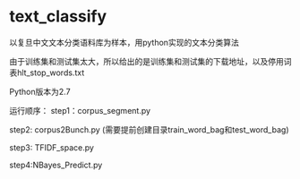 # text_classify
以复旦中文文本分类语料库为样本，用python实现的文本分类算法

由于训练集和测试集太大，所以给出的是训练集和测试集的下载地址，以及停用词表hlt_stop_words.txt

Python版本为2.7 

运行顺序：
step1：corpus_segment.py

step2: corpus2Bunch.py (需要提前创建目录train_word_bag和test_word_bag)

step3: TFIDF_space.py

step4:NBayes_Predict.py

